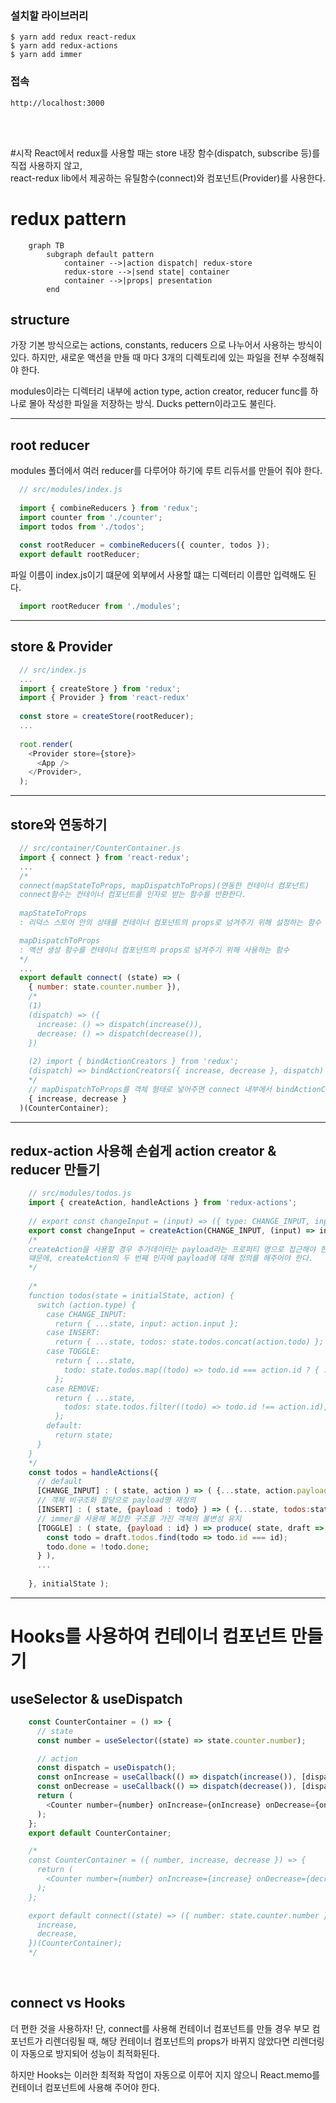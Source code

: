 ### 설치할 라이브러리
```
$ yarn add redux react-redux
$ yarn add redux-actions
$ yarn add immer
```
### 접속
```
http://localhost:3000
```
<br>
<br>

#시작
React에서 redux를 사용할 때는 store 내장 함수(dispatch, subscribe 등)를 직접 사용하지 않고,<br>
react-redux lib에서 제공하는 유틸함수(connect)와 컴포넌트(Provider)를 사용한다.

# redux pattern
```mermaid
    graph TB
        subgraph default pattern
            container -->|action dispatch| redux-store
            redux-store -->|send state| container
            container -->|props| presentation
        end
```
## structure
가장 기본 방식으로는 actions, constants, reducers 으로 나누어서 사용하는 방식이 있다.
하지만, 새로운 액션을 만들 때 마다 3개의 디렉토리에 있는 파일을 전부 수정해줘야 한다.

modules이라는 디렉터리 내부에 action type, action creator, reducer func를 하나로 몰아 작성한 파일을 저장하는 방식.
Ducks pettern이라고도 불린다.

<hr>

## root reducer
modules 폴더에서 여러 reducer를 다루어야 하기에 루트 리듀서를 만들어 줘야 한다.

```javascript
  // src/modules/index.js
  
  import { combineReducers } from 'redux';
  import counter from './counter';
  import todos from './todos';
  
  const rootReducer = combineReducers({ counter, todos });
  export default rootReducer;
```

파일 이름이 index.js이기 떄문에 외부에서 사용할 떄는 디렉터리 이름만 입력해도 된다.
```javascript
  import rootReducer from './modules';
```

<hr>

## store & Provider
```javascript
  // src/index.js
  ...
  import { createStore } from 'redux';
  import { Provider } from 'react-redux'
  
  const store = createStore(rootReducer); 
  ...
  
  root.render(
    <Provider store={store}>
      <App />
    </Provider>,
  );
```

<hr>

## store와 연동하기
```javascript
  // src/container/CounterContainer.js
  import { connect } from 'react-redux';
  ...
  /*
  connect(mapStateToProps, mapDispatchToProps)(연동한 컨테이너 컴포넌트)
  connect함수는 컨테이너 컴포넌트를 인자로 받는 함수를 반환한다.
  
  mapStateToProps
  : 리덕스 스토어 안의 상태를 컨테이너 컴포넌트의 props로 넘겨주기 위해 설정하는 함수

  mapDispatchToProps
  : 액션 생성 함수를 컨테이너 컴포넌트의 props로 넘겨주기 위해 사용하는 함수
  */
  ...
  export default connect( (state) => (
    { number: state.counter.number }), 
    /*
    (1)
    (dispatch) => ({
      increase: () => dispatch(increase()),
      decrease: () => dispatch(decrease()),
    })
    
    (2) import { bindActionCreators } from 'redux';
    (dispatch) => bindActionCreators({ increase, decrease }, dispatch)
    */
    // mapDispatchToProps를 객체 형태로 넣어주면 connect 내부에서 bindActionCreators 작업을 대신해준다.
    { increase, decrease }
  )(CounterContainer);
```

<hr>

## redux-action 사용해 손쉽게 action creator & reducer 만들기
```javascript
    // src/modules/todos.js
    import { createAction, handleActions } from 'redux-actions';
    
    // export const changeInput = (input) => ({ type: CHANGE_INPUT, input });
    export const changeInput = createAction(CHANGE_INPUT, (input) => input);
    /*
    createAction을 사용할 경우 추가데이터는 payload라는 프로퍼티 명으로 접근해야 한다.
    때문에, createAction의 두 번째 인자에 payload에 대해 정의를 해주어야 한다.
    */
    
    /*
    function todos(state = initialState, action) {
      switch (action.type) {
        case CHANGE_INPUT:
          return { ...state, input: action.input };
        case INSERT:
          return { ...state, todos: state.todos.concat(action.todo) };
        case TOGGLE:
          return { ...state,
            todo: state.todos.map((todo) => todo.id === action.id ? { ...todo, done: !todo.done } : todo)
          };
        case REMOVE:
          return { ...state,
            todos: state.todos.filter((todo) => todo.id !== action.id),
          };
        default:
          return state;
      }
    }
    */
    const todos = handleActions({
      // default
      [CHANGE_INPUT] : ( state, action ) => ( {...state, action.payload} ),
      // 객체 비구조화 할당으로 payload명 재정의
      [INSERT] : ( state, {payload : todo} ) => ( {...state, todos:state.todos.concat(todo)} ),
      // immer을 사용해 복잡한 구조를 가진 객체의 불변성 유지
      [TOGGLE] : ( state, {payload : id} ) => produce( state, draft => {
        const todo = draft.todos.find(todo => todo.id === id);
        todo.done = !todo.done;
      } ),
      ...
      
    }, initialState );
```
<hr>

# Hooks를 사용하여 컨테이너 컴포넌트 만들기

## useSelector & useDispatch

```javascript
    const CounterContainer = () => {
      // state
      const number = useSelector((state) => state.counter.number);

      // action
      const dispatch = useDispatch();
      const onIncrease = useCallback(() => dispatch(increase()), [dispatch]);
      const onDecrease = useCallback(() => dispatch(decrease()), [dispatch]);
      return (
        <Counter number={number} onIncrease={onIncrease} onDecrease={onDecrease} />
      );
    };
    export default CounterContainer;

    /*
    const CounterContainer = ({ number, increase, decrease }) => {
      return (
        <Counter number={number} onIncrease={increase} onDecrease={decrease} />
      );
    };

    export default connect((state) => ({ number: state.counter.number }), {
      increase,
      decrease,
    })(CounterContainer);
    */
```
<br>

## connect vs Hooks
더 편한 것을 사용하자!
단, connect를 사용해 컨테이너 컴포넌트를 만들 경우 부모 컴포넌트가 리렌더링될 때,
해당 컨테이너 컴포넌트의 props가 바뀌지 않았다면 리렌더링이 자동으로 방지되어 성능이 최적화된다.

하지만 Hooks는 이러한 최적화 작업이 자동으로 이루어 지지 않으니 React.memo를 컨테이너 컴포넌트에 사용해 주어야 한다.

